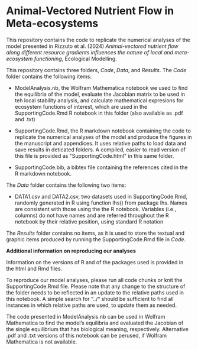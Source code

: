 # Animal-Vectored Nutrient Flow in Meta-ecosystems

This repository contains the code to replicate the numerical analyses of the model presented in Rizzuto et al. (2024) _Animal-vectored nutrient flow along different resource gradients influences the nature of local and meta-ecosystem functioning_, Ecological Modelling.

This repository contains three folders, *Code*, *Data*, and *Results*. The *Code* folder contains the following items:

  * ModelAnalysis.nb, the Wolfram Mathematica notebook we used to find the equilibria of the model, evaluate the Jacobian matrix to be used in teh local stability analysis, and calculate mathematical expresions for ecosystem functions of interest, which are used in the SupportingCode.Rmd R notebook in this folder (also available as .pdf and .txt)

  * SupportingCode.Rmd, the R markdown notebook containing the code to replicate the numerical analyses of the model and produce the figures in the manuscript and appendices. It uses relative paths to load data and save results in deticated folders. A compiled, easier to read version of this file is provided as "SupportingCode.html" in this same folder.

  * SupportingCode.bib, a bibtex file containing the references cited in the R markdown notebook.

The *Data* folder contains the following two items:

  * DATA1.csv and DATA2.csv, two datasets used in SupportingCode.Rmd, randomly generated in R using function lhs() from package lhs. Names are consistent with those using the the R notebook. Variables (i.e., columns) do not have names and are referred throughout the R notebook by their relative position, using standard R notation

The *Results* folder contains no items, as it is used to store the textual and graphic items produced by running the SupportingCode.Rmd file in *Code*.

**Additional information on reproducing our analyses**

Information on the versions of R and of the packages used is provided in the html and Rmd files.

To reproduce our model analyses, please run all code chunks or knit the SupportingCode.Rmd file. Please note that any change to the structure of the folder needs to be reflected in an update to the relative paths used in this notebook. A simple search for “../“ should be sufficient to find all instances in which relative paths are used, to update them as needed.

The code presented in ModelAnalysis.nb can be used in Wolfram Mathematica to find the model’s equilibria and evaluated the Jacobian of the single equilibrium that has biological meaning, respectively. Alternative .pdf and .txt versions of this notebook can be perused, if Wolfram Mathematica is not available.
